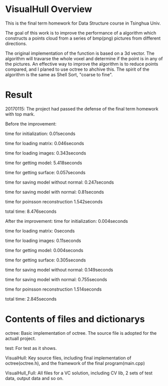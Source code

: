 # VisualHull Overview
This is the final term homework for Data Structure course in Tsinghua Univ.

The goal of this work is to improve the performance of a algorithm which constructs a points cloud from a series of bmp(png) pictures from different directions.

The original implementation of the function is based on a 3d vector. The algorithm will travarse the whole voxel and determine if the point is in any of the pictures. An effective way to improve the algorithm is to reduce points compared, and I planed to use octree to ahchive this. The spirit of the algorithm is the same as Shell Sort, "coarse to fine".


# Result 

20170115: The project had passed the defense of the final term homework with top mark.


Before the improvement:

time for initialization: 0.01seconds

time for loading matrix: 0.046seconds

time for loading images: 0.343seconds

time for getting model: 5.418seconds

time for getting surface: 0.057seconds

time for saving model without normal: 0.247seconds

time for saving model with normal: 0.81seconds

time for poinsson reconstruction 1.542seconds

total time: 8.476seconds


After the improvement:
time for initialization: 0.004seconds

time for loading matrix: 0seconds

time for loading images: 0.11seconds

time for getting model: 0.004seconds

time for getting surface: 0.305seconds

time for saving model without normal: 0.149seconds

time for saving model with normal: 0.755seconds

time for poinsson reconstruction 1.514seconds

total time: 2.845seconds


# Contents of files and dictionarys
octree: Basic implementation of octree. The source file is adopted for the actuall project.

test: For test as it shows.

VisualHull: Key source files, including final implementation of octree(octree.h), and the framework of the final program(main.cpp)

VisualHull_Full: All files for a VC solution, including CV lib, 2 sets of test data, output data and so on.

